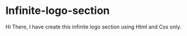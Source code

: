# Infinite-logo-section
Hi There, I have create this infinite logo section using Html and Css only.
